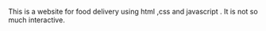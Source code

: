 This is a website for food delivery using html ,css and javascript .
It is not so much interactive.
